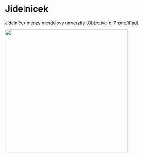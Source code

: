 Jidelnicek
==========

Jídelníček menzy mendelovy univerzity (Objective-c iPhone/iPad)

<img src="https://raw.github.com/kafejo/Jidelnicek/NewFeatures/Jidelnicek/Resource/sss.png" width="400">

